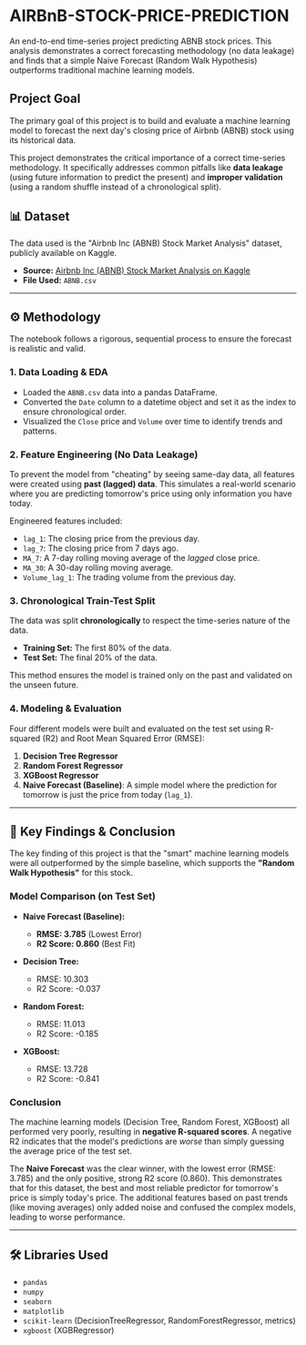 # AIRBnB-STOCK-PRICE-PREDICTION
An end-to-end time-series project predicting ABNB stock prices. This analysis demonstrates a correct forecasting methodology (no data leakage) and finds that a simple Naive Forecast (Random Walk Hypothesis) outperforms traditional machine learning models.

## Project Goal
The primary goal of this project is to build and evaluate a machine learning model to forecast the next day's closing price of Airbnb (ABNB) stock using its historical data.

This project demonstrates the critical importance of a correct time-series methodology. It specifically addresses common pitfalls like **data leakage** (using future information to predict the present) and **improper validation** (using a random shuffle instead of a chronological split).

## 📊 Dataset
The data used is the "Airbnb Inc (ABNB) Stock Market Analysis" dataset, publicly available on Kaggle.

* **Source:** [Airbnb Inc (ABNB) Stock Market Analysis on Kaggle](https://www.kaggle.com/datasets/whenamancodes/airbnb-inc-stock-market-analysis)
* **File Used:** `ABNB.csv`

---

## ⚙️ Methodology

The notebook follows a rigorous, sequential process to ensure the forecast is realistic and valid.

### 1. Data Loading & EDA
* Loaded the `ABNB.csv` data into a pandas DataFrame.
* Converted the `Date` column to a datetime object and set it as the index to ensure chronological order.
* Visualized the `Close` price and `Volume` over time to identify trends and patterns.

### 2. Feature Engineering (No Data Leakage)
To prevent the model from "cheating" by seeing same-day data, all features were created using **past (lagged) data**. This simulates a real-world scenario where you are predicting tomorrow's price using only information you have today.

Engineered features included:
* `lag_1`: The closing price from the previous day.
* `lag_7`: The closing price from 7 days ago.
* `MA_7`: A 7-day rolling moving average of the *lagged* close price.
* `MA_30`: A 30-day rolling moving average.
* `Volume_lag_1`: The trading volume from the previous day.

### 3. Chronological Train-Test Split
The data was split **chronologically** to respect the time-series nature of the data.
* **Training Set:** The first 80% of the data.
* **Test Set:** The final 20% of the data.

This method ensures the model is trained only on the past and validated on the unseen future.

### 4. Modeling & Evaluation
Four different models were built and evaluated on the test set using R-squared (R2) and Root Mean Squared Error (RMSE):
1.  **Decision Tree Regressor**
2.  **Random Forest Regressor**
3.  **XGBoost Regressor**
4.  **Naive Forecast (Baseline)**: A simple model where the prediction for tomorrow is just the price from today (`lag_1`).

---

## 🚀 Key Findings & Conclusion

The key finding of this project is that the "smart" machine learning models were all outperformed by the simple baseline, which supports the **"Random Walk Hypothesis"** for this stock.

### Model Comparison (on Test Set)
* **Naive Forecast (Baseline):**
    * **RMSE: 3.785** (Lowest Error)
    * **R2 Score: 0.860** (Best Fit)

* **Decision Tree:**
    * RMSE: 10.303
    * R2 Score: -0.037

* **Random Forest:**
    * RMSE: 11.013
    * R2 Score: -0.185

* **XGBoost:**
    * RMSE: 13.728
    * R2 Score: -0.841

### Conclusion
The machine learning models (Decision Tree, Random Forest, XGBoost) all performed very poorly, resulting in **negative R-squared scores**. A negative R2 indicates that the model's predictions are *worse* than simply guessing the average price of the test set.

The **Naive Forecast** was the clear winner, with the lowest error (RMSE: 3.785) and the only positive, strong R2 score (0.860). This demonstrates that for this dataset, the best and most reliable predictor for tomorrow's price is simply today's price. The additional features based on past trends (like moving averages) only added noise and confused the complex models, leading to worse performance.

---

## 🛠️ Libraries Used
* `pandas`
* `numpy`
* `seaborn`
* `matplotlib`
* `scikit-learn` (DecisionTreeRegressor, RandomForestRegressor, metrics)
* `xgboost` (XGBRegressor)

